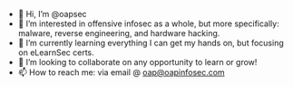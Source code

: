 - 👋 Hi, I’m @oapsec
- 👀 I’m interested in offensive infosec as a whole, but more specifically: malware, reverse engineering, and hardware hacking.
- 🌱 I’m currently learning everything I can get my hands on, but focusing on eLearnSec certs. 
- 💞️ I’m looking to collaborate on any opportunity to learn or grow!
- 📫 How to reach me: via email @ oap@oapinfosec.com 

